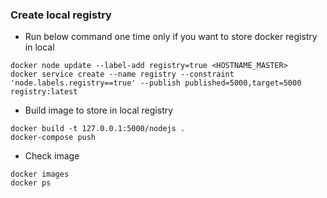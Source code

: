 ### Create local registry
- Run below command one time only if you want to store docker registry in local
```
docker node update --label-add registry=true <HOSTNAME_MASTER>
docker service create --name registry --constraint 'node.labels.registry==true' --publish published=5000,target=5000 registry:latest
```

- Build image to store in local registry

```
docker build -t 127.0.0.1:5000/nodejs .
docker-compose push
```

- Check image

```
docker images
docker ps
```